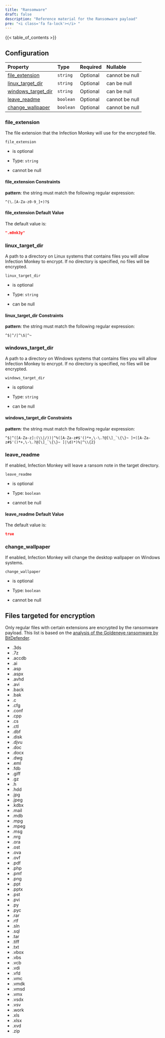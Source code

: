 ```yaml
---
title: "Ransomware"
draft: false
description: "Reference material for the Ransomware payload"
pre: "<i class='fa fa-lock'></i> "
---
```

{{< table_of_contents >}}

## Configuration

<!--
This documentation was autogenerated by passing the plugin's config-schema.json
through https://github.com/adobe/jsonschema2md. It was then modified by hand to
remove extraneous information.
-->

| Property                                    | Type      | Required | Nullable       |
| :------------------------------------------ | :-------- | :------- | :------------- |
| [file\_extension](#file_extension)          | `string`  | Optional | cannot be null |
| [linux\_target\_dir](#linux_target_dir)     | `string`  | Optional | can be null    |
| [windows\_target\_dir](#windows_target_dir) | `string`  | Optional | can be null    |
| [leave\_readme](#leave_readme)              | `boolean` | Optional | cannot be null |
| [change\_wallpaper](#change_wallpaper)      | `boolean` | Optional | cannot be null |

### file\_extension

The file extension that the Infection Monkey will use for the encrypted file.

`file_extension`

* is optional

* Type: `string`

* cannot be null

#### file\_extension Constraints

**pattern**: the string must match the following regular expression:&#x20;

```regexp
^(\.[A-Za-z0-9_]+)?$
```

#### file\_extension Default Value

The default value is:

```json
".m0nk3y"
```

### linux\_target\_dir

A path to a directory on Linux systems that contains files you will allow
Infection Monkey to encrypt. If no directory is specified, no files will be
encrypted.

`linux_target_dir`

* is optional

* Type: `string`

* can be null

#### linux\_target\_dir Constraints

**pattern**: the string must match the following regular expression:&#x20;

```regexp
^$|^/|^\$|^~
```

### windows\_target\_dir

A path to a directory on Windows systems that contains files you will allow
Infection Monkey to encrypt. If no directory is specified, no files will be
encrypted.

`windows_target_dir`

* is optional

* Type: `string`

* can be null

#### windows\_target\_dir Constraints

**pattern**: the string must match the following regular expression:&#x20;

```regexp
^$|^([A-Za-z]:(\\|/))|^%([A-Za-z#$'()*+,\-\.?@[\]_`\{\}~ ]+([A-Za-z#$'()*+,\-\.?@[\]_`\{\}~ ]|\d)*)%|^\\{2}
```

### leave\_readme

If enabled, Infection Monkey will leave a ransom note in the target directory.

`leave_readme`

* is optional

* Type: `boolean`

* cannot be null

#### leave\_readme Default Value

The default value is:

```json
true
```

### change\_wallpaper

If enabled, Infection Monkey will change the desktop wallpaper on Windows
systems.

`change_wallpaper`

* is optional

* Type: `boolean`

* cannot be null

## Files targeted for encryption

Only regular files with certain extensions are encrypted by the ransomware
payload. This list is based on the [analysis of the Goldeneye ransomware by
BitDefender](https://labs.bitdefender.com/2017/07/a-technical-look-into-the-goldeneye-ransomware-attack/).

- .3ds
- .7z
- .accdb
- .ai
- .asp
- .aspx
- .avhd
- .avi
- .back
- .bak
- .c
- .cfg
- .conf
- .cpp
- .cs
- .ctl
- .dbf
- .disk
- .djvu
- .doc
- .docx
- .dwg
- .eml
- .fdb
- .giff
- .gz
- .h
- .hdd
- .jpg
- .jpeg
- .kdbx
- .mail
- .mdb
- .mpg
- .mpeg
- .msg
- .nrg
- .ora
- .ost
- .ova
- .ovf
- .pdf
- .php
- .pmf
- .png
- .ppt
- .pptx
- .pst
- .pvi
- .py
- .pyc
- .rar
- .rtf
- .sln
- .sql
- .tar
- .tiff
- .txt
- .vbox
- .vbs
- .vcb
- .vdi
- .vfd
- .vmc
- .vmdk
- .vmsd
- .vmx
- .vsdx
- .vsv
- .work
- .xls
- .xlsx
- .xvd
- .zip
